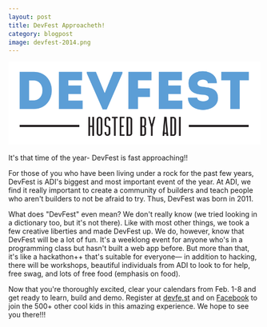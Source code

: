```yaml
---
layout: post
title: DevFest Approacheth!
category: blogpost
image: devfest-2014.png
---
```

![The DevFest Logo](/img/devfest-2014.png)

It's that time of the year- DevFest is fast approaching!!

For those of you who have been living under a rock for the past few years, DevFest is ADI's biggest and most important event of the year. At ADI, we find it really important to create a community of builders and teach people who aren't builders to not be afraid to try. Thus, DevFest was born in 2011. 

What does "DevFest" even mean? We don't really know (we tried looking in a dictionary too, but it's not there). Like with most other things, we took a few creative liberties and made DevFest up. We do, however, know that DevFest will be a lot of fun. It's a weeklong event for anyone who's in a programming class but hasn't built a web app before. But more than that, it's like a hackathon++ that's suitable for everyone— in addition to hacking, there will be workshops, beautiful individuals from ADI to look to for help, free swag, and lots of free food (emphasis on food). 

Now that you're thoroughly excited, clear your calendars from Feb. 1-8 and get ready to learn, build and demo. Register at [devfe.st](http://devfe.st) and on [Facebook](https://www.facebook.com/events/253467928147545/) to join the 500+ other cool kids in this amazing experience. We hope to see you there!!!
